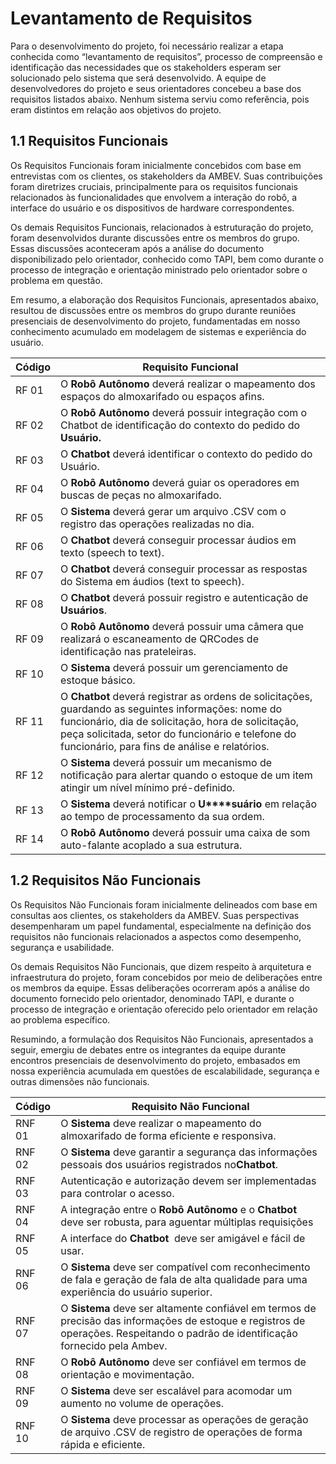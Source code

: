 # Levantamento de Requisitos

Para o desenvolvimento do projeto, foi necessário realizar a etapa conhecida como “levantamento de requisitos”, processo de compreensão e identificação das necessidades que os stakeholders esperam ser solucionado pelo sistema que será desenvolvido. A equipe de desenvolvedores do projeto e seus orientadores concebeu a base dos requisitos listados abaixo. Nenhum sistema serviu como referência, pois eram distintos em relação aos objetivos do projeto.

## 1.1 Requisitos Funcionais

Os Requisitos Funcionais foram inicialmente concebidos com base em entrevistas com os clientes, os stakeholders da AMBEV. Suas contribuições foram diretrizes cruciais, principalmente para os requisitos funcionais relacionados às funcionalidades que envolvem a interação do robô, a interface do usuário e os dispositivos de hardware correspondentes.

Os demais Requisitos Funcionais, relacionados à estruturação do projeto, foram desenvolvidos durante discussões entre os membros do grupo. Essas discussões aconteceram após a análise do documento disponibilizado pelo orientador, conhecido como TAPI, bem como durante o processo de integração e orientação ministrado pelo orientador sobre o problema em questão.

Em resumo, a elaboração dos Requisitos Funcionais, apresentados abaixo, resultou de discussões entre os membros do grupo durante reuniões presenciais de desenvolvimento do projeto, fundamentadas em nosso conhecimento acumulado em modelagem de sistemas e experiência do usuário.

| **Código** | **Requisito Funcional**                                                                                                                                                                                                                                                       |
| ----------------- | ----------------------------------------------------------------------------------------------------------------------------------------------------------------------------------------------------------------------------------------------------------------------------------- |
| RF 01             | O **Robô Autônomo** deverá realizar o mapeamento dos espaços do almoxarifado ou espaços afins.                                                                                                                                                                            |
| RF 02             | O **Robô Autônomo** deverá possuir integração com o Chatbot de identificação do contexto do pedido do **Usuário.**                                                                                                                                               |
| RF 03             | O **Chatbot** deverá identificar o contexto do pedido do Usuário.                                                                                                                                                                                                            |
| RF 04             | O **Robô Autônomo** deverá guiar os operadores em buscas de peças no almoxarifado.                                                                                                                                                                                         |
| RF 05             | O **Sistema** deverá gerar um arquivo .CSV com o registro das operações realizadas no dia.                                                                                                                                                                                  |
| RF 06             | O **Chatbot** deverá conseguir processar áudios em texto (speech to text).                                                                                                                                                                                                  |
| RF 07             | O **Chatbot** deverá conseguir processar as respostas do Sistema em áudios (text to speech).                                                                                                                                                                                 |
| RF 08             | O **Chatbot** deverá possuir registro e autenticação de **Usuários**.                                                                                                                                                                                                |
| RF 09             | O **Robô Autônomo** deverá possuir uma câmera que realizará o escaneamento de QRCodes de identificação nas prateleiras.                                                                                                                                                 |
| RF 10             | O **Sistema** deverá possuir um gerenciamento de estoque básico.                                                                                                                                                                                                             |
| RF 11             | O **Chatbot** deverá registrar as ordens de solicitações, guardando as seguintes informações: nome do funcionário, dia de solicitação, hora de solicitação, peça solicitada, setor do funcionário e telefone do funcionário, para fins de análise e relatórios. |
| RF 12             | O **Sistema** deverá possuir um mecanismo de notificação para alertar quando o estoque de um item atingir um nível mínimo pré-definido.                                                                                                                                  |
| RF 13             | O **Sistema** deverá notificar o **U****suário** em relação ao tempo de processamento da sua ordem.                                                                                                                                                                  |
| RF 14             | O **Robô Autônomo** deverá possuir uma caixa de som auto-falante acoplado a sua estrutura.                                                                                                                                                                                 |

## 1.2 Requisitos Não Funcionais

Os Requisitos Não Funcionais foram inicialmente delineados com base em consultas aos clientes, os stakeholders da AMBEV. Suas perspectivas desempenharam um papel fundamental, especialmente na definição dos requisitos não funcionais relacionados a aspectos como desempenho, segurança e usabilidade.

Os demais Requisitos Não Funcionais, que dizem respeito à arquitetura e infraestrutura do projeto, foram concebidos por meio de deliberações entre os membros da equipe. Essas deliberações ocorreram após a análise do documento fornecido pelo orientador, denominado TAPI, e durante o processo de integração e orientação oferecido pelo orientador em relação ao problema específico.

Resumindo, a formulação dos Requisitos Não Funcionais, apresentados a seguir, emergiu de debates entre os integrantes da equipe durante encontros presenciais de desenvolvimento do projeto, embasados em nossa experiência acumulada em questões de escalabilidade, segurança e outras dimensões não funcionais.

| **Código** | **Requisito Não Funcional**                                                                                                                                                              |
| ----------------- | ----------------------------------------------------------------------------------------------------------------------------------------------------------------------------------------------- |
| RNF 01            | O **Sistema** deve realizar o mapeamento do almoxarifado de forma eficiente e responsiva.                                                                                                  |
| RNF 02            | O **Sistema** deve garantir a segurança das informações pessoais dos usuários registrados no**Chatbot**.                                                                         |
| RNF 03            | Autenticação e autorização devem ser implementadas para controlar o acesso.                                                                                                                 |
| RNF 04            | A integração entre o **Robô Autônomo** e o **Chatbot** deve ser robusta, para aguentar múltiplas requisições                                                                  |
| RNF 05            | A interface do **Chatbot**  deve ser amigável e fácil de usar.                                                                                                                          |
| RNF 06            | O **Sistema** deve ser compatível com reconhecimento de fala e geração de fala de alta qualidade para uma experiência do usuário superior.                                                |
| RNF 07            | O **Sistema** deve ser altamente confiável em termos de precisão das informações de estoque e registros de operações. Respeitando o padrão de identificação fornecido pela Ambev. |
| RNF 08            | O **Robô Autônomo** deve ser confiável em termos de orientação e movimentação.                                                                                                      |
| RNF 09            | O **Sistema** deve ser escalável para acomodar um aumento no volume de operações.                                                                                                       |
| RNF 10            | O **Sistema** deve processar as operações de geração de arquivo .CSV de registro de operações de forma rápida e eficiente.                                                          |
